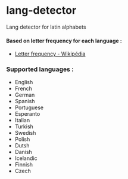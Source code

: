 # lang-detector
Lang detector for latin alphabets

#### Based on letter frequency for each language :
- [Letter frequency - Wikipédia](https://en.wikipedia.org/wiki/Letter_frequency)

### Supported languages :
- English
- French
- German
- Spanish
- Portuguese
- Esperanto
- Italian
- Turkish
- Swedish
- Polish
- Dutsh
- Danish
- Icelandic
- Finnish
- Czech
